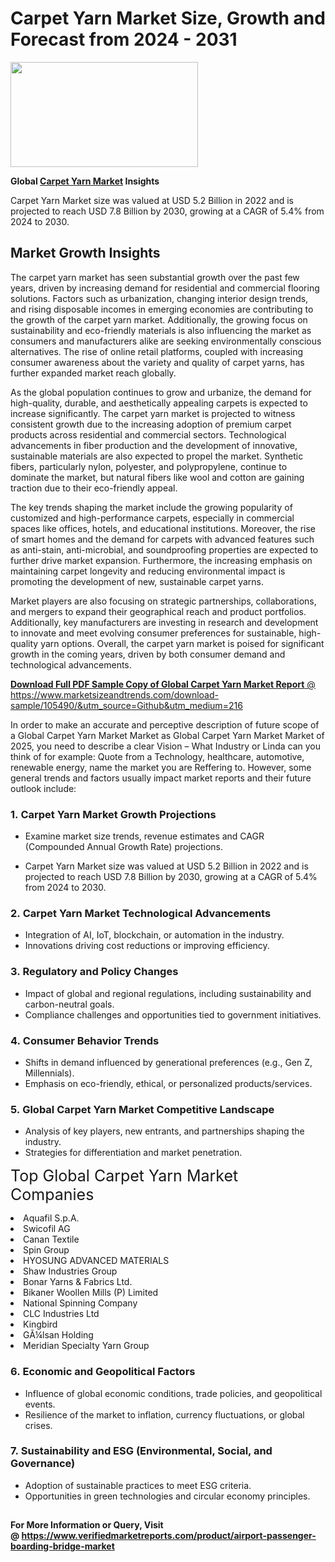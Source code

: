 <H1>Carpet Yarn Market Size, Growth and Forecast from 2024 - 2031</H1><img class="aligncenter size-medium wp-image-584254" src="https://thirdeyenews.in/wp-content/uploads/2024/09/Global-Market-Research-300x168.jpeg" alt="" width="300" height="168" /><p><strong>Global&nbsp;<a href="https://www.marketsizeandtrends.com/download-sample/105490/&amp;utm_source=Github&utm_medium=216">Carpet Yarn Market</a> Insights</strong></p><p>Carpet Yarn Market size was valued at USD 5.2 Billion in 2022 and is projected to reach USD 7.8 Billion by 2030, growing at a CAGR of 5.4% from 2024 to 2030.</p><p><h2>Market Growth Insights</h2> <p>The carpet yarn market has seen substantial growth over the past few years, driven by increasing demand for residential and commercial flooring solutions. Factors such as urbanization, changing interior design trends, and rising disposable incomes in emerging economies are contributing to the growth of the carpet yarn market. Additionally, the growing focus on sustainability and eco-friendly materials is also influencing the market as consumers and manufacturers alike are seeking environmentally conscious alternatives. The rise of online retail platforms, coupled with increasing consumer awareness about the variety and quality of carpet yarns, has further expanded market reach globally.</p> <p><a href="#"></a></p> <p>As the global population continues to grow and urbanize, the demand for high-quality, durable, and aesthetically appealing carpets is expected to increase significantly. The carpet yarn market is projected to witness consistent growth due to the increasing adoption of premium carpet products across residential and commercial sectors. Technological advancements in fiber production and the development of innovative, sustainable materials are also expected to propel the market. Synthetic fibers, particularly nylon, polyester, and polypropylene, continue to dominate the market, but natural fibers like wool and cotton are gaining traction due to their eco-friendly appeal.</p> <p>The key trends shaping the market include the growing popularity of customized and high-performance carpets, especially in commercial spaces like offices, hotels, and educational institutions. Moreover, the rise of smart homes and the demand for carpets with advanced features such as anti-stain, anti-microbial, and soundproofing properties are expected to further drive market expansion. Furthermore, the increasing emphasis on maintaining carpet longevity and reducing environmental impact is promoting the development of new, sustainable carpet yarns.</p> <p>Market players are also focusing on strategic partnerships, collaborations, and mergers to expand their geographical reach and product portfolios. Additionally, key manufacturers are investing in research and development to innovate and meet evolving consumer preferences for sustainable, high-quality yarn options. Overall, the carpet yarn market is poised for significant growth in the coming years, driven by both consumer demand and technological advancements.</p> <p><a href="#"></p><p><span class=""><strong>Download Full PDF Sample Copy of Global Carpet Yarn Market Report</strong> @ <a href="https://www.marketsizeandtrends.com/download-sample/105490/&amp;utm_source=Github&utm_medium=216" target="_blank">https://www.marketsizeandtrends.com/download-sample/105490/&amp;utm_source=Github&utm_medium=216</a></span></p><p>In order to make an accurate and perceptive description of future scope of a Global&nbsp;Carpet Yarn Market Market as Global&nbsp;Carpet Yarn Market Market of 2025, you need to describe a clear Vision &ndash; What Industry or Linda can you think of for example: Quote from a Technology, healthcare, automotive, renewable energy, name the market you are Reffering to. However, some general trends and factors usually impact market reports and their future outlook include:</p><h3>1.&nbsp;<strong>Carpet Yarn Market Growth Projections</strong></h3><ul><li>Examine market size trends, revenue estimates and CAGR (Compounded Annual Growth Rate) projections.</li><li><p>Carpet Yarn Market size was valued at USD 5.2 Billion in 2022 and is projected to reach USD 7.8 Billion by 2030, growing at a CAGR of 5.4% from 2024 to 2030.</p></li></ul><h3>2.&nbsp;<strong>Carpet Yarn Market Technological Advancements</strong></h3><ul><li>Integration of AI, IoT, blockchain, or automation in the industry.</li><li>Innovations driving cost reductions or improving efficiency.</li></ul><h3>3.&nbsp;<strong>Regulatory and Policy Changes</strong></h3><ul><li>Impact of global and regional regulations, including sustainability and carbon-neutral goals.</li><li>Compliance challenges and opportunities tied to government initiatives.</li></ul><h3>4.&nbsp;<strong>Consumer Behavior Trends</strong></h3><ul><li>Shifts in demand influenced by generational preferences (e.g., Gen Z, Millennials).</li><li>Emphasis on eco-friendly, ethical, or personalized products/services.</li></ul><h3>5.&nbsp;<strong>Global Carpet Yarn Market Competitive Landscape</strong></h3><ul><li>Analysis of key players, new entrants, and partnerships shaping the industry.</li><li>Strategies for differentiation and market penetration.</li></ul><p data-pm-slice="1 1 []"><span style="color: inherit; font-family: inherit; font-size: 25px;">Top Global Carpet Yarn Market Companies</span></p><div class="" data-test-id=""><p><li>Aquafil S.p.A.</li><li> Swicofil AG</li><li> Canan Textile</li><li> Spin Group</li><li> HYOSUNG ADVANCED MATERIALS</li><li> Shaw Industries Group</li><li> Bonar Yarns & Fabrics Ltd.</li><li> Bikaner Woollen Mills (P) Limited</li><li> National Spinning Company</li><li> CLC Industries Ltd</li><li> Kingbird</li><li> GÃ¼lsan Holding</li><li> Meridian Specialty Yarn Group</li></p></div><h3>6.&nbsp;<strong>Economic and Geopolitical Factors</strong></h3><ul><li>Influence of global economic conditions, trade policies, and geopolitical events.</li><li>Resilience of the market to inflation, currency fluctuations, or global crises.</li></ul><h3>7.&nbsp;<strong>Sustainability and ESG (Environmental, Social, and Governance)</strong></h3><ul><li>Adoption of sustainable practices to meet ESG criteria.</li><li>Opportunities in green technologies and circular economy principles.</li></ul><h2><strong style="font-size: 14px;">For More Information or Query, Visit @&nbsp;</strong><a style="background-color: #ffffff; font-size: 14px;" href="https://www.marketsizeandtrends.com/report/carpet-yarn-market/" target="_blank">https://www.verifiedmarketreports.com/product/airport-passenger-boarding-bridge-market</a></h2>
